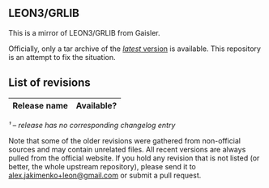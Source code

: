 ## LEON3/GRLIB

This is a mirror of LEON3/GRLIB from Gaisler.

Officially, only a tar archive of the
[*latest* version](http://www.gaisler.com/index.php/downloads/leongrlib)
is available. This repository is an attempt to fix the situation.


## List of revisions

|       Release name       | Available? |
|--------------------------|------------|


*¹ – release has no corresponding changelog entry*

Note that some of the older revisions were gathered from non-official
sources and may contain unrelated files. All recent versions are
always pulled from the official website. If you hold any revision that
is not listed (or better, the whole upstream repository), please send
it to alex.jakimenko+leon@gmail.com or submit a pull request.
